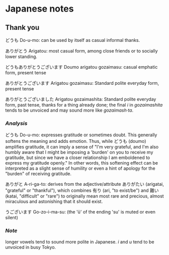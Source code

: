 # Japanese notes

## Thank you

どうも
Do-u-mo: can be used by itself as casual informal thanks.

ありがとう
Arigatou: most casual form, among close friends or to socially lower standing.

どうもありがとうございます
Doumo arigatou gozaimasu: casual emphatic form, present tense

ありがとうございます
Arigatou gozaimasu: Standard polite everyday form, present tense

ありがとうございました
Arigatou gozaimashita: Standard polite everyday form, past tense, thanks for a thing already done; the final *i* in *gozaimashita* tends to be unvoiced and may sound more like *gozaimash·ta*.

### *Analysis*

どうも
Do-u-mo: expresses gratitude or sometimes doubt. This generally softens the meaning and adds emotion. Thus, while どうも (doumo) amplifies gratitude, it can imply a sense of "I'm very grateful, and I'm also humbly aware that I might be imposing a 'burden' on you to receive my gratitude, but since we have a closer relationship I am emboldened to express my gratitude openly."
In other words, this softening effect can be interpreted as a slight sense of humility or even a hint of apology for the "burden" of receiving gratitude.

ありがと
A-ri-ga-to: derives from the adjective/attribute ありがたい (arigatai, "grateful" or "thankful"), which combines 有り (ari, "to exist/be") and 難い (katai, "difficult" or "rare") to originally mean most rare and precious, almost miraculous and astonishing that it should exist.

うございます
Go-zo-i-ma-su: (the 'ü' of the ending 'su' is muted or even silent)

### *Note*

longer vowels tend to sound more polite in Japanese. *i* and *u* tend to be unvoiced in busy Tokyo.
